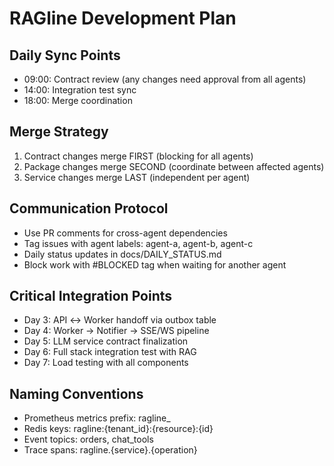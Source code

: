 # RAGline Development Plan

## Daily Sync Points
- 09:00: Contract review (any changes need approval from all agents)
- 14:00: Integration test sync
- 18:00: Merge coordination

## Merge Strategy
1. Contract changes merge FIRST (blocking for all agents)
2. Package changes merge SECOND (coordinate between affected agents)
3. Service changes merge LAST (independent per agent)

## Communication Protocol
- Use PR comments for cross-agent dependencies
- Tag issues with agent labels: agent-a, agent-b, agent-c
- Daily status updates in docs/DAILY_STATUS.md
- Block work with #BLOCKED tag when waiting for another agent

## Critical Integration Points
- Day 3: API ↔ Worker handoff via outbox table
- Day 4: Worker → Notifier → SSE/WS pipeline
- Day 5: LLM service contract finalization
- Day 6: Full stack integration test with RAG
- Day 7: Load testing with all components

## Naming Conventions
- Prometheus metrics prefix: ragline_
- Redis keys: ragline:{tenant_id}:{resource}:{id}
- Event topics: orders, chat_tools
- Trace spans: ragline.{service}.{operation}
